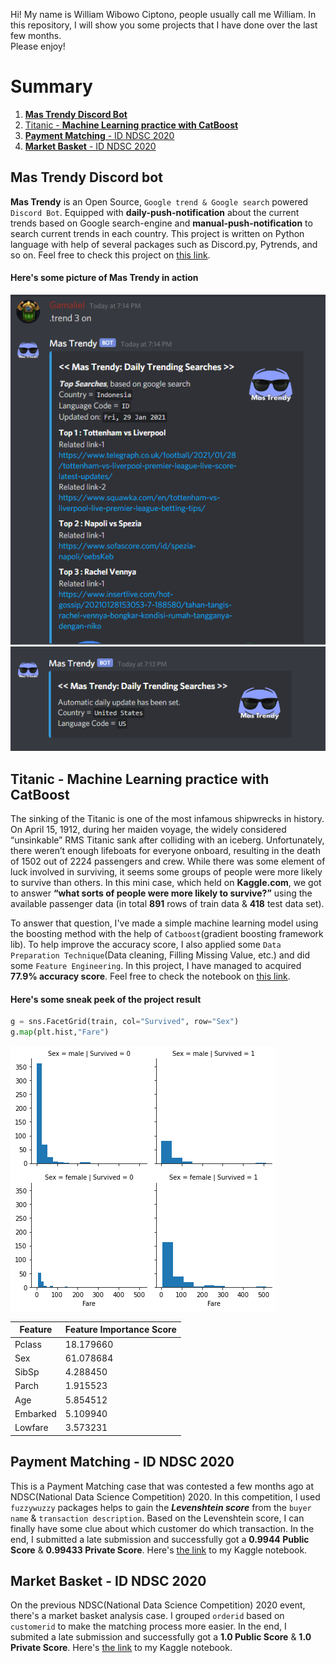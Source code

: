 Hi! My name is William Wibowo Ciptono, people usually call me William. In this repository, I will show you some projects that I have done over the last few months.  
Please enjoy!


# Summary
1. **[Mas Trendy Discord Bot](https://github.com/lgamal/MasTrendy)**
2. [Titanic - **Machine Learning practice with CatBoost**](https://www.kaggle.com/lgamal/titanic-case)
3. [**Payment Matching** - ID NDSC 2020](https://www.kaggle.com/lgamal/payment-matching/)
4. [**Market Basket** - ID NDSC 2020](https://www.kaggle.com/lgamal/market-basket)


## Mas Trendy Discord bot
**Mas Trendy** is an Open Source, `Google trend & Google search` powered `Discord Bot`. Equipped with **daily-push-notification** about the current trends based on Google search-engine and **manual-push-notification** to search current trends in each country. This project is written on Python language with help of several packages such as Discord.py, Pytrends, and so on. Feel free to check this project on [this link](https://github.com/lgamal/MasTrendy).

#### Here's some picture of Mas Trendy in action

![Image Mas Trendy 1](/mastrendy_screenshot_1.png)
![Image Mas Trendy 2](/mastrendy_screenshot_2.png)

## Titanic - Machine Learning practice with CatBoost
The sinking of the Titanic is one of the most infamous shipwrecks in history. On April 15, 1912, during her maiden voyage, the widely considered “unsinkable” RMS Titanic sank after colliding with an iceberg. Unfortunately, there weren’t enough lifeboats for everyone onboard, resulting in the death of 1502 out of 2224 passengers and crew. While there was some element of luck involved in surviving, it seems some groups of people were more likely to survive than others.
In this mini case, which held on **Kaggle.com**, we got to answer **“what sorts of people were more likely to survive?”** using the available passenger data (in total **891** rows of train data & **418** test data set).

To answer that question, I've made a simple machine learning model using the boosting method with the help of `Catboost`(gradient boosting framework lib). To help improve the accuracy score, I also applied some `Data Preparation Technique`(Data cleaning, Filling Missing Value, etc.) and did some `Feature Engineering`. In this project, I have managed to acquired **77.9% accuracy score**. Feel free to check the notebook on [this link](https://www.kaggle.com/lgamal/titanic-case).

#### Here's some sneak peek of the project result

```Python
g = sns.FacetGrid(train, col="Survived", row="Sex")
g.map(plt.hist,"Fare")
```

![Image Titanic Visualization 1](/titanic/__results___34_1.png?raw=true)

Feature | Feature Importance Score
--------| ------------------------
Pclass|18.179660
Sex|61.078684
SibSp|4.288450
Parch|1.915523
Age|5.854512
Embarked|5.109940
Lowfare|3.573231


## Payment Matching - ID NDSC 2020
This is a Payment Matching case that was contested a few months ago at NDSC(National Data Science Competition) 2020. In this competition, I used `fuzzywuzzy` packages helps to gain the ***Levenshtein score*** from the `buyer name` & `transaction description`. Based on the Levenshtein score, I can finally have some clue about which customer do which transaction. In the end, I submitted a late submission and successfully got a **0.9944 Public Score** & **0.99433 Private Score**. Here's [the link](https://www.kaggle.com/lgamal/payment-matching/) to my Kaggle notebook.

## Market Basket - ID NDSC 2020
On the previous NDSC(National Data Science Competition) 2020 event, there's a market basket analysis case. I grouped `orderid` based on `customerid` to make the matching process more easier. In the end, I submited a late submission and successfully got a **1.0 Public Score** & **1.0 Private Score**. Here's [the link](https://www.kaggle.com/lgamal/market-basket) to my Kaggle notebook.
